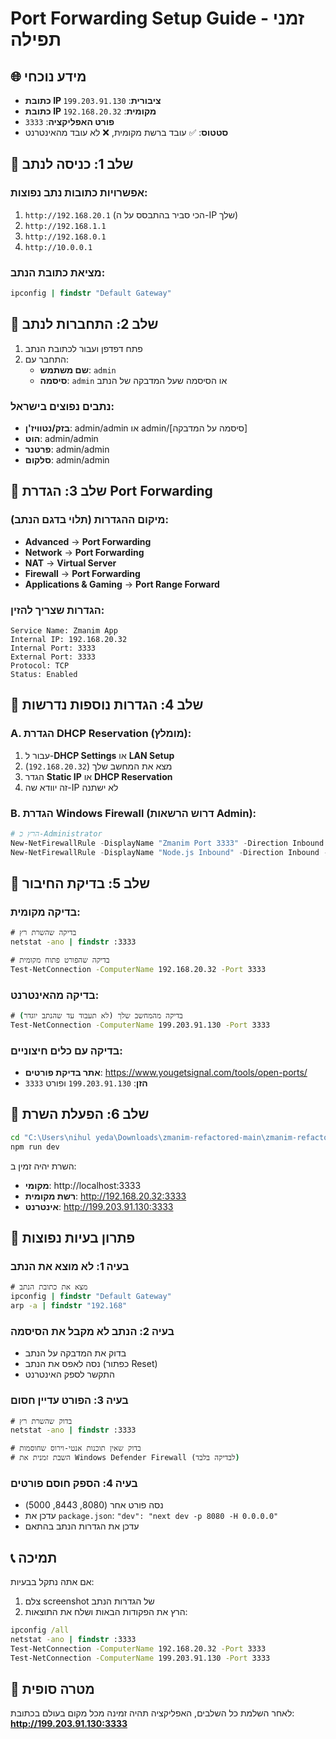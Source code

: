 # Port Forwarding Setup Guide - זמני תפילה

## 🌐 מידע נוכחי
- **כתובת IP ציבורית**: `199.203.91.130`
- **כתובת IP מקומית**: `192.168.20.32`
- **פורט האפליקציה**: `3333`
- **סטטוס**: ✅ עובד ברשת מקומית, ❌ לא עובד מהאינטרנט

## 🔧 שלב 1: כניסה לנתב

### אפשרויות כתובות נתב נפוצות:
1. `http://192.168.20.1` (הכי סביר בהתבסס על ה-IP שלך)
2. `http://192.168.1.1`
3. `http://192.168.0.1`
4. `http://10.0.0.1`

### מציאת כתובת הנתב:
```cmd
ipconfig | findstr "Default Gateway"
```

## 🔧 שלב 2: התחברות לנתב

1. פתח דפדפן ועבור לכתובת הנתב
2. התחבר עם:
   - **שם משתמש**: `admin`
   - **סיסמה**: `admin` או הסיסמה שעל המדבקה של הנתב

### נתבים נפוצים בישראל:
- **בזק/נטוויז'ן**: admin/admin או admin/[סיסמה על המדבקה]
- **הוט**: admin/admin
- **פרטנר**: admin/admin
- **סלקום**: admin/admin

## 🔧 שלב 3: הגדרת Port Forwarding

### מיקום ההגדרות (תלוי בדגם הנתב):
- **Advanced** → **Port Forwarding**
- **Network** → **Port Forwarding**
- **NAT** → **Virtual Server**
- **Firewall** → **Port Forwarding**
- **Applications & Gaming** → **Port Range Forward**

### הגדרות שצריך להזין:
```
Service Name: Zmanim App
Internal IP: 192.168.20.32
Internal Port: 3333
External Port: 3333
Protocol: TCP
Status: Enabled
```

## 🔧 שלב 4: הגדרות נוספות נדרשות

### A. הגדרת DHCP Reservation (מומלץ):
1. עבור ל-**DHCP Settings** או **LAN Setup**
2. מצא את המחשב שלך (`192.168.20.32`)
3. הגדר **Static IP** או **DHCP Reservation**
4. זה יוודא שה-IP לא ישתנה

### B. הגדרת Windows Firewall (דרוש הרשאות Admin):
```powershell
# הרץ כ-Administrator
New-NetFirewallRule -DisplayName "Zmanim Port 3333" -Direction Inbound -Protocol TCP -LocalPort 3333 -Action Allow
New-NetFirewallRule -DisplayName "Node.js Inbound" -Direction Inbound -Program "C:\Program Files\nodejs\node.exe" -Action Allow
```

## 🔧 שלב 5: בדיקת החיבור

### בדיקה מקומית:
```cmd
# בדיקה שהשרת רץ
netstat -ano | findstr :3333

# בדיקה שהפורט פתוח מקומית
Test-NetConnection -ComputerName 192.168.20.32 -Port 3333
```

### בדיקה מהאינטרנט:
```cmd
# בדיקה מהמחשב שלך (לא תעבוד עד שהנתב יוגדר)
Test-NetConnection -ComputerName 199.203.91.130 -Port 3333
```

### בדיקה עם כלים חיצוניים:
- **אתר בדיקת פורטים**: https://www.yougetsignal.com/tools/open-ports/
- **הזן**: `199.203.91.130` ופורט `3333`

## 🔧 שלב 6: הפעלת השרת

```bash
cd "C:\Users\nihul yeda\Downloads\zmanim-refactored-main\zmanim-refactored-main"
npm run dev
```

השרת יהיה זמין ב:
- **מקומי**: http://localhost:3333
- **רשת מקומית**: http://192.168.20.32:3333
- **אינטרנט**: http://199.203.91.130:3333

## 🚨 פתרון בעיות נפוצות

### בעיה 1: לא מוצא את הנתב
```cmd
# מצא את כתובת הנתב
ipconfig | findstr "Default Gateway"
arp -a | findstr "192.168"
```

### בעיה 2: הנתב לא מקבל את הסיסמה
- בדוק את המדבקה על הנתב
- נסה לאפס את הנתב (כפתור Reset)
- התקשר לספק האינטרנט

### בעיה 3: הפורט עדיין חסום
```cmd
# בדוק שהשרת רץ
netstat -ano | findstr :3333

# בדוק שאין תוכנות אנטי-וירוס שחוסמות
# השבת זמנית את Windows Defender Firewall (לבדיקה בלבד)
```

### בעיה 4: הספק חוסם פורטים
- נסה פורט אחר (8080, 8443, 5000)
- עדכן את `package.json`: `"dev": "next dev -p 8080 -H 0.0.0.0"`
- עדכן את הגדרות הנתב בהתאם

## 📞 תמיכה

אם אתה נתקל בבעיות:
1. צלם screenshot של הגדרות הנתב
2. הרץ את הפקודות הבאות ושלח את התוצאות:

```cmd
ipconfig /all
netstat -ano | findstr :3333
Test-NetConnection -ComputerName 192.168.20.32 -Port 3333
Test-NetConnection -ComputerName 199.203.91.130 -Port 3333
```

## 🎯 מטרה סופית

לאחר השלמת כל השלבים, האפליקציה תהיה זמינה מכל מקום בעולם בכתובת:
**http://199.203.91.130:3333** 